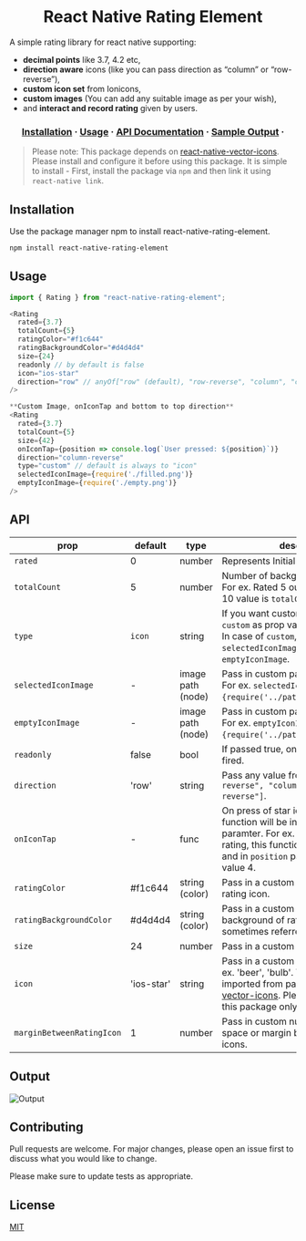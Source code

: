 <h1 align="center">
    React Native Rating Element
</h1>

A simple rating library for react native supporting:

- **decimal points** like 3.7, 4.2 etc,
- **direction aware** icons (like you can pass direction as “column” or “row-reverse”),
- **custom icon set** from Ionicons,
- **custom images** (You can add any suitable image as per your wish),
- and **interact and record rating** given by users.

<h3 align="center">
  <a href="https://github.com/ui-ninja/react-native-rating-element#installation">Installation</a>
  <span> · </span>
  <a href="https://github.com/ui-ninja/react-native-rating-element#usage">Usage</a>
  <span> · </span>
  <a href="https://github.com/ui-ninja/react-native-rating-element#api">API Documentation</a>
  <span> · </span>
  <a href="https://github.com/ui-ninja/react-native-rating-element#output">Sample Output</a>
  <span> · </span>
</h3>

> Please note: This package depends on [react-native-vector-icons](https://github.com/oblador/react-native-vector-icons#installation). Please install and configure it before using this package. It is simple to install - First, install the package via `npm` and then link it using `react-native link`.

## Installation

Use the package manager npm to install react-native-rating-element.

```bash
npm install react-native-rating-element
```

## Usage

```javascript
import { Rating } from "react-native-rating-element";

<Rating
  rated={3.7}
  totalCount={5}
  ratingColor="#f1c644"
  ratingBackgroundColor="#d4d4d4"
  size={24}
  readonly // by default is false
  icon="ios-star"
  direction="row" // anyOf["row" (default), "row-reverse", "column", "column-reverse"]
/>

**Custom Image, onIconTap and bottom to top direction**
<Rating
  rated={3.7}
  totalCount={5}
  size={42}
  onIconTap={position => console.log(`User pressed: ${position}`)}
  direction="column-reverse"
  type="custom" // default is always to "icon"
  selectedIconImage={require('./filled.png')}
  emptyIconImage={require('./empty.png')}
/>

```

## API

| prop                      | default    | type              | description                                                                                                                                                                                                                                  |
| ------------------------- | ---------- | ----------------- | -------------------------------------------------------------------------------------------------------------------------------------------------------------------------------------------------------------------------------------------- |
| `rated`                   | 0          | number            | Represents Initial value for the rating.                                                                                                                                                                                                     |
| `totalCount`              | 5          | number            | Number of background stars to show. For ex. Rated 5 out of 10 stars. The 10 value is `totalCount`                                                                                                                                            |
| `type`                    | `icon`     | string            | If you want custom images, then pass `custom` as prop value. <br />In case of `custom`, Make sure to pass `selectedIconImage` and `emptyIconImage`.                                                                                          |
| `selectedIconImage`       | -          | image path (node) | Pass in custom path for selected icon. For ex. `selectedIconImage={require('../pathToImage/image.png}`.                                                                                                                                      |
| `emptyIconImage`          | -          | image path (node) | Pass in custom path for selected icon. For ex. `emptyIconImage={require('../pathToImage/image.png}`.                                                                                                                                         |
| `readonly`                | false      | bool              | If passed true, onPress event won't be fired.                                                                                                                                                                                                |
| `direction`               | 'row'      | string            | Pass any value from `[ "row", "row-reverse", "column", "column-reverse"]`.                                                                                                                                                                   |  |
| `onIconTap`               | -          | func              | On press of star icon by user, this function will be invoked with `position` paramter. For ex. when user taps on 4 rating, this function will be invoked and in `position` parameter you will get value 4.                                   |
| `ratingColor`             | #f1c644    | string (color)    | Pass in a custom color to fill-color the rating icon.                                                                                                                                                                                        |
| `ratingBackgroundColor`   | #d4d4d4    | string (color)    | Pass in a custom fill-color for the background of rating icon. It is sometimes referred as empty icon.                                                                                                                                       |
| `size`                    | 24         | number            | Pass in a custom font size for the icon                                                                                                                                                                                                      |
| `icon`                    | 'ios-star' | string            | Pass in a custom text for the icon. For ex. 'beer', 'bulb'. These icons are imported from package [react-native-vector-icons](https://oblador.github.io/react-native-vector-icons/). Please Note: For now this package only support Ionicons |
| `marginBetweenRatingIcon` | 1          | number            | Pass in custom number to manage space or margin between the rating icons.                                                                                                                                                                    |

## Output

![Output](https://s7.gifyu.com/images/ratingV5.1.3.gif)

## Contributing

Pull requests are welcome. For major changes, please open an issue first to discuss what you would like to change.

Please make sure to update tests as appropriate.

## License

[MIT](https://choosealicense.com/licenses/mit/)
